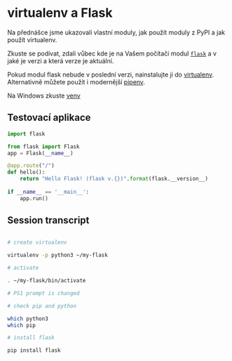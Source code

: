 # virtualenv a Flask

Na přednášce jsme ukazovali vlastní moduly, jak použít
moduly z PyPI a jak použít virtualenv.

Zkuste se podívat, zdali vůbec kde je na Vašem počítači modul 
[`flask`][flask] a v jaké je verzi a která verze je aktuální.

Pokud modul flask nebude v poslední verzi, nainstalujte ji
do [virtualenv][venv-guide].  Alternativně můžete použít 
i modernější [pipenv][pipenv-guide]. 

Na Windows zkuste [venv]

## Testovací aplikace

```python
import flask

from flask import Flask
app = Flask(__name__)

@app.route("/")
def hello():
    return "Hello Flask! (flask v.{})".format(flask.__version__)
    
if __name__ == '__main__':
    app.run()
```

## Session transcript

```bash

# create virtualenv

virtualenv -p python3 ~/my-flask

# activate

. ~/my-flask/bin/activate

# PS1 prompt is changed

# check pip and python

which python3
which pip 

# install flask

pip install flask

```

[flask]: http://flask.pocoo.org
[venv-guide]: http://docs.python-guide.org/en/latest/dev/virtualenvs/#lower-level-virtualenv
[pipenv-guide]: http://docs.python-guide.org/en/latest/dev/virtualenvs/
[venv]: https://docs.python.org/3.5/library/venv.html